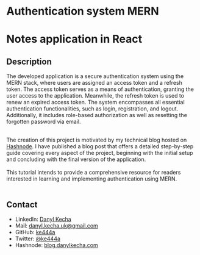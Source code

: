 # Authentication system MERN

# Notes application in React
## Description
The developed application is a secure authentication system using the MERN stack, where users are assigned an access token and a refresh token. The access token serves as a means of authentication, granting the user access to the application. Meanwhile, the refresh token is used to renew an expired access token. The system encompasses all essential authentication functionalities, such as login, registration, and logout. Additionally, it includes role-based authorization as well as resetting the forgotten password via email.<br /><br /> 

The creation of this project is motivated by my technical blog hosted on [Hashnode](https://blog.danylkecha.com/react-notes-app). I have published a blog post that offers a detailed step-by-step guide covering every aspect of the project, beginning with the initial setup and concluding with the final version of the application. <br /><br />
This tutorial intends to provide a comprehensive resource for readers interested in learning and implementing authentication using MERN.<br /><br />

## Contact
- LinkedIn: [Danyl Kecha](https://www.linkedin.com/in/danylkecha/)
- Mail: danyl.kecha.uk@gmail.com
- GitHub: [ke444a](https://github.com/ke444a)
- Twitter: [@ke444a](https://twitter.com/ke444a)
- Hashnode: [blog.danylkecha.com](https://blog.danylkecha.com/)
